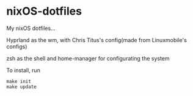 # nixOS-dotfiles

My nixOS dotfiles...

Hyprland as the wm, with Chris Titus's config(made from Linuxmobile's configs)

zsh as the shell and home-manager for configurating the system

To install, run 

```
make init
make update
```